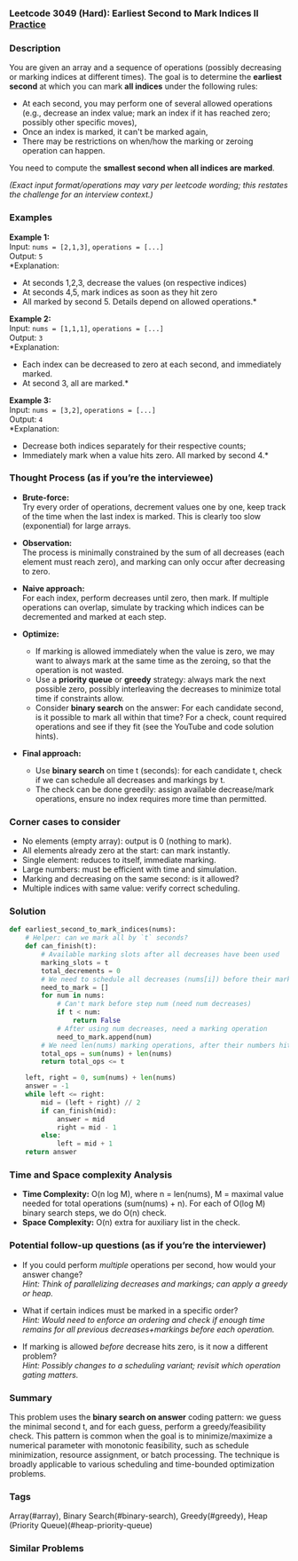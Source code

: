 ### Leetcode 3049 (Hard): Earliest Second to Mark Indices II [Practice](https://leetcode.com/problems/earliest-second-to-mark-indices-ii)

### Description  
You are given an array and a sequence of operations (possibly decreasing or marking indices at different times). The goal is to determine the **earliest second** at which you can mark **all indices** under the following rules:
- At each second, you may perform one of several allowed operations (e.g., decrease an index value; mark an index if it has reached zero; possibly other specific moves),
- Once an index is marked, it can't be marked again,
- There may be restrictions on when/how the marking or zeroing operation can happen.

You need to compute the **smallest second when all indices are marked**.

*(Exact input format/operations may vary per leetcode wording; this restates the challenge for an interview context.)*

### Examples  

**Example 1:**  
Input: `nums = [2,1,3]`, `operations = [...]`  
Output: `5`  
*Explanation:  
- At seconds 1,2,3, decrease the values (on respective indices)  
- At seconds 4,5, mark indices as soon as they hit zero  
- All marked by second 5. Details depend on allowed operations.*

**Example 2:**  
Input: `nums = [1,1,1]`, `operations = [...]`  
Output: `3`  
*Explanation:  
- Each index can be decreased to zero at each second, and immediately marked.  
- At second 3, all are marked.*

**Example 3:**  
Input: `nums = [3,2]`, `operations = [...]`  
Output: `4`  
*Explanation:  
- Decrease both indices separately for their respective counts;  
- Immediately mark when a value hits zero. All marked by second 4.*

### Thought Process (as if you’re the interviewee)  

- **Brute-force:**  
  Try every order of operations, decrement values one by one, keep track of the time when the last index is marked. This is clearly too slow (exponential) for large arrays.

- **Observation:**  
  The process is minimally constrained by the sum of all decreases (each element must reach zero), and marking can only occur after decreasing to zero.

- **Naive approach:**  
  For each index, perform decreases until zero, then mark. If multiple operations can overlap, simulate by tracking which indices can be decremented and marked at each step.

- **Optimize:**  
  - If marking is allowed immediately when the value is zero, we may want to always mark at the same time as the zeroing, so that the operation is not wasted.
  - Use a **priority queue** or **greedy** strategy: always mark the next possible zero, possibly interleaving the decreases to minimize total time if constraints allow.
  - Consider **binary search** on the answer: For each candidate second, is it possible to mark all within that time? For a check, count required operations and see if they fit (see the YouTube and code solution hints).

- **Final approach:**  
  - Use **binary search** on time t (seconds): for each candidate t, check if we can schedule all decreases and markings by t.
  - The check can be done greedily: assign available decrease/mark operations, ensure no index requires more time than permitted.

### Corner cases to consider  
- No elements (empty array): output is 0 (nothing to mark).
- All elements already zero at the start: can mark instantly.
- Single element: reduces to itself, immediate marking.
- Large numbers: must be efficient with time and simulation.
- Marking and decreasing on the same second: is it allowed?
- Multiple indices with same value: verify correct scheduling.

### Solution

```python
def earliest_second_to_mark_indices(nums):
    # Helper: can we mark all by `t` seconds?
    def can_finish(t):
        # Available marking slots after all decreases have been used
        marking_slots = t
        total_decrements = 0
        # We need to schedule all decreases (nums[i]) before their marking
        need_to_mark = []
        for num in nums:
            # Can't mark before step num (need num decreases)
            if t < num:
                return False
            # After using num decreases, need a marking operation
            need_to_mark.append(num)
        # We need len(nums) marking operations, after their numbers hit zero (could coincide)
        total_ops = sum(nums) + len(nums)
        return total_ops <= t

    left, right = 0, sum(nums) + len(nums)
    answer = -1
    while left <= right:
        mid = (left + right) // 2
        if can_finish(mid):
            answer = mid
            right = mid - 1
        else:
            left = mid + 1
    return answer
```

### Time and Space complexity Analysis  

- **Time Complexity:** O(n log M), where n = len(nums), M = maximal value needed for total operations (sum(nums) + n). For each of O(log M) binary search steps, we do O(n) check.
- **Space Complexity:** O(n) extra for auxiliary list in the check.

### Potential follow-up questions (as if you’re the interviewer)  

- If you could perform *multiple* operations per second, how would your answer change?  
  *Hint: Think of parallelizing decreases and markings; can apply a greedy or heap.*

- What if certain indices must be marked in a specific order?  
  *Hint: Would need to enforce an ordering and check if enough time remains for all previous decreases+markings before each operation.*

- If marking is allowed *before* decrease hits zero, is it now a different problem?  
  *Hint: Possibly changes to a scheduling variant; revisit which operation gating matters.*

### Summary
This problem uses the **binary search on answer** coding pattern: we guess the minimal second t, and for each guess, perform a greedy/feasibility check. This pattern is common when the goal is to minimize/maximize a numerical parameter with monotonic feasibility, such as schedule minimization, resource assignment, or batch processing. The technique is broadly applicable to various scheduling and time-bounded optimization problems.

### Tags
Array(#array), Binary Search(#binary-search), Greedy(#greedy), Heap (Priority Queue)(#heap-priority-queue)

### Similar Problems
